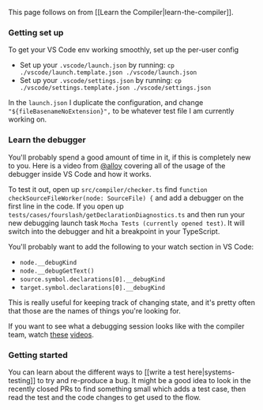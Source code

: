 This page follows on from [[Learn the Compiler|learn-the-compiler]].

### Getting set up

To get your VS Code env working smoothly, set up the per-user config

- Set up your `.vscode/launch.json` by running: `cp ./vscode/launch.template.json ./vscode/launch.json`
- Set up your `.vscode/settings.json` by running: `cp ./vscode/settings.template.json ./vscode/settings.json`

In the `launch.json` I duplicate the configuration, and change `"${fileBasenameNoExtension}",` to be whatever test
file I am currently working on.

### Learn the debugger

You'll probably spend a good amount of time in it, if this is completely new to you. Here is a video from
[@alloy](https://github.com/alloy) covering all of the usage of the debugger inside VS Code and how it works.

To test it out, open up `src/compiler/checker.ts` find `function checkSourceFileWorker(node: SourceFile) {` and
add a debugger on the first line in the code. If you open up `tests/cases/fourslash/getDeclarationDiagnostics.ts`
and then run your new debugging launch task `Mocha Tests (currently opened test)`. It will switch into the
debugger and hit a breakpoint in your TypeScript.

You'll probably want to add the following to your watch section in VS Code:

- `node.__debugKind`
- `node.__debugGetText()`
- `source.symbol.declarations[0].__debugKind`
- `target.symbol.declarations[0].__debugKind`

This is really useful for keeping track of changing state, and it's pretty often that those are the names of
things you're looking for.

If you want to see what a debugging session looks like with the compiler team, watch [these](https://www.youtube.com/watch?v=3vwO4DwlGYE) [videos](https://www.youtube.com/watch?v=Xq4p5LXaO8Y).

### Getting started

You can learn about the different ways to [[write a test here|systems-testing]] to try and re-produce a bug. It
might be a good idea to look in the recently closed PRs to find something small which adds a test case, then read
the test and the code changes to get used to the flow.
